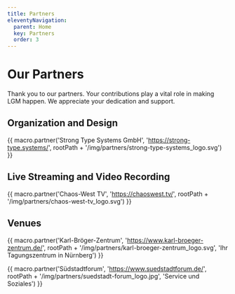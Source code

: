 ```yaml
---
title: Partners
eleventyNavigation:
  parent: Home
  key: Partners
  order: 3
---
```


# Our Partners

Thank you to our partners. Your contributions play a vital role
in making LGM happen. We appreciate your dedication and support.

## Organization and Design

{{ macro.partner('Strong Type Systems GmbH', 'https://strong-type.systems/',
    rootPath + '/img/partners/strong-type-systems_logo.svg') }}

## Live Streaming and Video Recording

{{ macro.partner('Chaos-West TV', 'https://chaoswest.tv/',
    rootPath + '/img/partners/chaos-west-tv_logo.svg') }}

## Venues

{{ macro.partner('Karl-Bröger-Zentrum', 'https://www.karl-broeger-zentrum.de/',
    rootPath + '/img/partners/karl-broeger-zentrum_logo.svg',
    'Ihr Tagungszentrum in Nürnberg') }}

{{ macro.partner('Südstadtforum', 'https://www.suedstadtforum.de/',
    rootPath + '/img/partners/suedstadt-forum_logo.jpg',
    'Service und Soziales') }}




